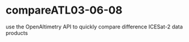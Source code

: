 # compareATL03-06-08
use the OpenAltimetry API to quickly compare difference ICESat-2 data products
